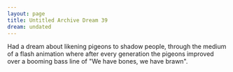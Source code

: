 ```yaml
---
layout: page
title: Untitled Archive Dream 39
dream: undated
---
```


Had a dream about likening pigeons to shadow people, through the medium of a flash animation where after every generation the pigeons improved over a booming bass line of "We have bones, we have brawn".